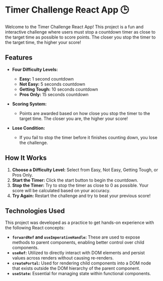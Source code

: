 # Timer Challenge React App 🕒 

Welcome to the Timer Challenge React App! This project is a fun and interactive challenge where users must stop a countdown timer as close to the target time as possible to score points. The closer you stop the timer to the target time, the higher your score!

## Features

- **Four Difficulty Levels:**
  - **Easy:** 1 second countdown
  - **Not Easy:** 5 seconds countdown
  - **Getting Tough:** 10 seconds countdown
  - **Pros Only:** 15 seconds countdown

- **Scoring System:** 
  - Points are awarded based on how close you stop the timer to the target time. The closer you are, the higher your score!

- **Lose Condition:**
  - If you fail to stop the timer before it finishes counting down, you lose the challenge.


## How It Works

1. **Choose a Difficulty Level:** Select from Easy, Not Easy, Getting Tough, or Pros Only.
2. **Start the Timer:** Click the start button to begin the countdown.
3. **Stop the Timer:** Try to stop the timer as close to 0 as possible. Your score will be calculated based on your accuracy.
4. **Try Again:** Restart the challenge and try to beat your previous score!

## Technologies Used

This project was developed as a practice to get hands-on experience with the following React concepts:

- **`forwardRef` and `useImperativeHandle`:** These are used to expose methods to parent components, enabling better control over child components.
- **`useRef`:** Utilized to directly interact with DOM elements and persist values across renders without causing re-renders.
- **`createPortal`:** Used for rendering child components into a DOM node that exists outside the DOM hierarchy of the parent component.
- **`useState`:** Essential for managing state within functional components.

